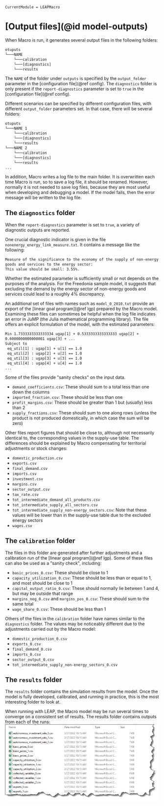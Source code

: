```@meta
CurrentModule = LEAPMacro
```

# [Output files](@id model-outputs)
When Macro is run, it generates several output files in the following folders:
```
otuputs 
└───NAME
    └───calibration
    └───[diagnostics]
    └───results
```
The `NAME` of the folder under `outputs` is specified by the `output_folder` parameter in the [configuration file](@ref config). The `diagnostics` folder is only present if the `report-diagnostics` parameter is set to `true` in the [configuration file](@ref config).

Different scenarios can be specified by different configuration files, with different `output_folder` parameters set. In that case, there will be several folders:
```
otuputs 
└───NAME 1
    └───calibration
    └───[diagnostics]
    └───results
└───NAME 2
    └───calibration
    └───[diagnostics]
    └───results
...
```

In addition, Macro writes a log file to the main folder. It is overwritten each time Macro is run, so to save a log file, it should be renamed. However, normally it is not needed to save log files, because they are most useful when developing and debugging a model. If the model fails, then the error message will be written to the log file.

## The `diagnostics` folder
When the `report-diagnostics` parameter is set to `true`, a variety of diagnostic outputs are reported.

One crucial diagnostic indicator is given in the file `nonenergy_energy_link_measure.txt`. It contains a message like the following:
```
Measure of the significance to the economy of the supply of non-energy goods and services to the energy sector:
This value should be small: 3.55%.
```
Whether the estimated parameter is sufficiently small or not depends on the purposes of the analysis. For the Freedonia sample model, it suggests that excluding the demand by the energy sector of non-energy goods and services could lead to a roughly 4% discrepancy.

An additional set of files with names such as `model_0_2010.txt` provide an export of the [linear goal program](@ref lgp) prepared by the Macro model. Examining these files can sometimes be helpful when the log file indicates an error in JuMP (the Julia mathematical programming library). The file offers an explicit formulation of the model, with the estimated parameters:
```
Min 1.7333333333333334 ugap[1] + 0.5333333333333333 ugap[2] + 0.6000000000000001 ugap[3] + ...
Subject to
 eq_util[1] : ugap[1] + u[1] == 1.0
 eq_util[2] : ugap[2] + u[2] == 1.0
 eq_util[3] : ugap[3] + u[3] == 1.0
 eq_util[4] : ugap[4] + u[4] == 1.0
...
```

Some of the files provide "sanity checks" on the input data. 
  * `demand_coefficients.csv`: These should sum to a total less than one down the columns
  * `imported_fraction.csv`: These should be less than one
  * `profit_margins.csv`: These should be greater than 1 but (usually) less than 2
  * `supply_fractions.csv`: These should sum to one along rows (unless the product is not produced domestically, in which case the sum will be zero)

Other files report figures that should be close to, although not necessarily identical to, the corresponding values in the supply-use table. The differences should be explained by Macro compensating for territorial adjustments or stock changes:
  * `domestic_production.csv`
  * `exports.csv`
  * `final_demand.csv`
  * `imports.csv`
  * `investment.csv`
  * `margins.csv`
  * `sector_output.csv`
  * `tax_rate.csv`
  * `tot_intermediate_demand_all_products.csv`
  * `tot_intermediate_supply_all_sectors.csv`
  * `tot_intermediate_supply_non-energy_sectors.csv`: Note that these values will be lower than in the supply-use table due to the excluded energy sectors
  * `wages.csv`

## The `calibration` folder
The files in this folder are generated after further adjustments and a calibration run of the [linear goal program](@ref lgp). Some of these files can also be used as a "sanity check", including:
  * `basic_prices_0.csv`: These should be close to 1
  * `capacity_utilization_0.csv`: These should be less than or equal to 1, and most should be close to 1
  * `capital_output_ratio_0.csv`: These should normally lie between 1 and 4, but may be outside that range
  * `margins_neg_0.csv` and `margins_pos_0.csv`: These should sum to the same total
  * `wage_share_0.csv`: These should be less than 1

Others of the files in the `calibration` folder have names similar to the `diagnostics` folder. The values may be noticeably different due to the adjustments carried out by the Macro model:
  * `domestic_production_0.csv`
  * `exports_0.csv`
  * `final_demand_0.csv`
  * `imports_0.csv`
  * `sector_output_0.csv`
  * `tot_intermediate_supply_non-energy_sectors_0.csv`

## The `results` folder
The `results` folder contains the simulation results from the model. Once the model is fully developed, calibrated, and running in practice, this is the most interesting folder to look at.

When running with LEAP, the Macro model may be run several times to converge on a consistent set of results. The results folder contains outputs from each of the runs:
![Results folder contents](assets/images/results_folder_files.png)

